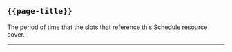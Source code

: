## <code>{{page-title}}</code>

The period of time that the slots that reference this Schedule resource cover.

---

